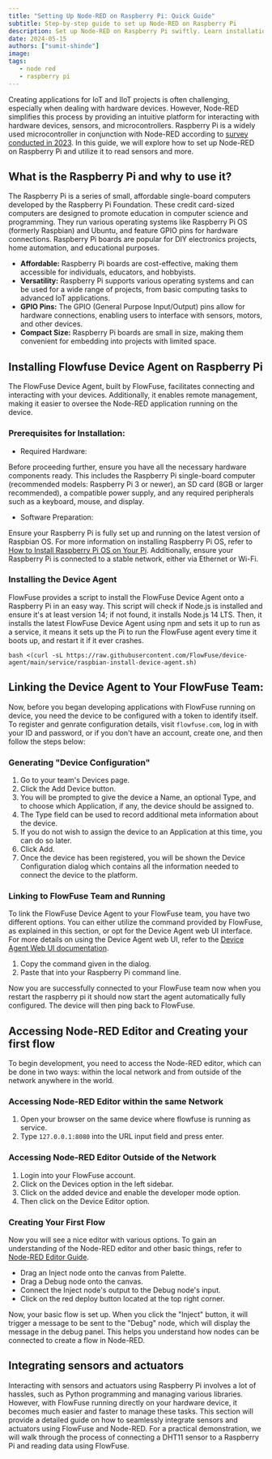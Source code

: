 ```yaml
---
title: "Setting Up Node-RED on Raspberry Pi: Quick Guide"
subtitle: Step-by-step guide to set up Node-RED on Raspberry Pi
description: Set up Node-RED on Raspberry Pi swiftly. Learn installation, configuration, deploying flows, hardware integration, security, and other advanced configurations.
date: 2024-05-15
authors: ["sumit-shinde"]
image: 
tags:
   - node red 
   - raspberry pi
---
```


Creating applications for IoT and IIoT projects is often challenging, especially when dealing with hardware devices. However, Node-RED simplifies this process by providing an intuitive platform for interacting with hardware devices, sensors, and microcontrollers. Raspberry Pi is a widely used microcontroller in conjunction with Node-RED according to [survey conducted in 2023](https://nodered.org/about/community/survey/2023/). In this guide, we will explore how to set up Node-RED on Raspberry Pi and utilize it to read sensors and more.

## What is the Raspberry Pi and why to use it?

The Raspberry Pi is a series of small, affordable single-board computers developed by the Raspberry Pi Foundation. These credit card-sized computers are designed to promote education in computer science and programming. They run various operating systems like Raspberry Pi OS (formerly Raspbian) and Ubuntu, and feature GPIO pins for hardware connections. Raspberry Pi boards are popular for DIY electronics projects, home automation, and educational purposes.

- **Affordable:** Raspberry Pi boards are cost-effective, making them accessible for individuals, educators, and hobbyists.
- **Versatility:** Raspberry Pi supports various operating systems and can be used for a wide range of projects, from basic computing tasks to advanced IoT applications.
- **GPIO Pins:** The GPIO (General Purpose Input/Output) pins allow for hardware connections, enabling users to interface with sensors, motors, and other devices.
- **Compact Size:** Raspberry Pi boards are small in size, making them convenient for embedding into projects with limited space.

## Installing Flowfuse Device Agent on Raspberry Pi

The FlowFuse Device Agent, built by FlowFuse, facilitates connecting and interacting with your devices. Additionally, it enables remote management, making it easier to oversee the Node-RED application running on the device.

### Prerequisites for Installation:

- Required Hardware:

Before proceeding further, ensure you have all the necessary hardware components ready. This includes the Raspberry Pi single-board computer (recommended models: Raspberry Pi 3 or newer), an SD card (8GB or larger recommended), a compatible power supply, and any required peripherals such as a keyboard, mouse, and display. 

- Software Preparation:

Ensure your Raspberry Pi is fully set up and running on the latest version of Raspbian OS. For more information on installing Raspberry Pi OS, refer to [How to Install Raspberry Pi OS on Your Pi](https://raspberrytips.com/install-raspberry-pi-os/). Additionally, ensure your Raspberry Pi is connected to a stable network, either via Ethernet or Wi-Fi.

### Installing the Device Agent

FlowFuse provides a script to install the FlowFuse Device Agent onto a Raspberry Pi in an easy way. This script will check if Node.js is installed and ensure it's at least version 14; if not found, it installs Node.js 14 LTS. Then, it installs the latest FlowFuse Device Agent using npm and sets it up to run as a service, it means it sets up the Pi to run the FlowFuse agent every time it boots up, and restart it if it ever crashes.

```
bash <(curl -sL https://raw.githubusercontent.com/FlowFuse/device-agent/main/service/raspbian-install-device-agent.sh)
```

## Linking the Device Agent to Your FlowFuse Team:

Now, before you began developing applications with FlowFuse running on device, you  need the device to be configured with a token to identify itself. To register and genrate configuration details, visit `flowfuse.com`, log in with your ID and password, or if you don't have an account, create one, and then follow the steps below:

### Generating "Device Configuration"

1. Go to your team's Devices page.
2. Click the Add Device button.
3. You will be prompted to give the device a Name, an optional Type, and to choose which Application, if any, the device should be assigned to.
4. The Type field can be used to record additional meta information about the device.
5. If you do not wish to assign the device to an Application at this time, you can do so later.
6. Click Add.
7. Once the device has been registered, you will be shown the Device Configuration dialog which contains all the information needed to connect the device to the platform.

### Linking to FlowFuse Team and Running

To link the FlowFuse Device Agent to your FlowFuse team, you have two different options. You can either utilize the command provided by FlowFuse, as explained in this section, or opt for the Device Agent web UI interface. For more details on using the Device Agent web UI, refer to the [Device Agent Web UI documentation](/docs/device-agent/register/#device-agent-web-ui).

1. Copy the command given in the dialog.
2. Paste that into your Raspberry Pi command line.

Now you are successfully connected to your FlowFuse team now when you restart the raspberry pi it should now start the agent automatically fully configured. The device will then ping back to FlowFuse.

## Accessing Node-RED Editor and Creating your first flow

To begin development, you need to access the Node-RED editor, which can be done in two ways: within the local network and from outside of the network anywhere in the world.

### Accessing Node-RED Editor within the same Network

1. Open your browser on the same device where flowfuse is running as service.
2. Type `127.0.0.1:8080` into the URL input field and press enter.

### Accessing Node-RED Editor Outside of the Network

1. Login into your FlowFuse account.
2. Click on the Devices option in the left sidebar.
3. Click on the added device and enable the developer mode option.
4. Then click on the Device Editor option.

### Creating Your First Flow

Now you will see a nice editor with various options. To gain an understanding of the Node-RED editor and other basic things, refer to [Node-RED Editor Guide](https://nodered.org/docs/user-guide/editor/).

- Drag an Inject node onto the canvas from Palette.
- Drag a Debug node onto the canvas.
- Connect the Inject node's output to the Debug node's input.
- Click on the red deploy button located at the top right corner.

Now, your basic flow is set up. When you click the "Inject" button, it will trigger a message to be sent to the "Debug" node, which will display the message in the debug panel. This helps you understand how nodes can be connected to create a flow in Node-RED. 

## Integrating sensors and actuators

Interacting with sensors and actuators using Raspberry Pi involves a lot of hassles, such as Python programming and managing various libraries. However, with FlowFuse running directly on your hardware device, it becomes much easier and faster to manage these tasks. This section will provide a detailed guide on how to seamlessly integrate sensors and actuators using FlowFuse and Node-RED. For a practical demonstration, we will walk through the process of connecting a DHT11 sensor to a Raspberry Pi and reading data using FlowFuse.

